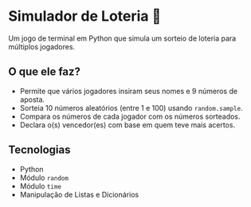 # Simulador de Loteria 🎲

Um jogo de terminal em Python que simula um sorteio de loteria para múltiplos jogadores.

## O que ele faz?

* Permite que vários jogadores insiram seus nomes e 9 números de aposta.
* Sorteia 10 números aleatórios (entre 1 e 100) usando `random.sample`.
* Compara os números de cada jogador com os números sorteados.
* Declara o(s) vencedor(es) com base em quem teve mais acertos.

## Tecnologias

* Python
* Módulo `random`
* Módulo `time`
* Manipulação de Listas e Dicionários
